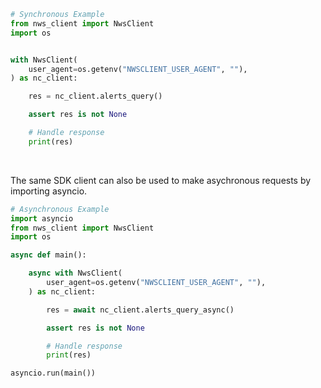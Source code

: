 <!-- Start SDK Example Usage [usage] -->
```python
# Synchronous Example
from nws_client import NwsClient
import os


with NwsClient(
    user_agent=os.getenv("NWSCLIENT_USER_AGENT", ""),
) as nc_client:

    res = nc_client.alerts_query()

    assert res is not None

    # Handle response
    print(res)
```

</br>

The same SDK client can also be used to make asychronous requests by importing asyncio.
```python
# Asynchronous Example
import asyncio
from nws_client import NwsClient
import os

async def main():

    async with NwsClient(
        user_agent=os.getenv("NWSCLIENT_USER_AGENT", ""),
    ) as nc_client:

        res = await nc_client.alerts_query_async()

        assert res is not None

        # Handle response
        print(res)

asyncio.run(main())
```
<!-- End SDK Example Usage [usage] -->